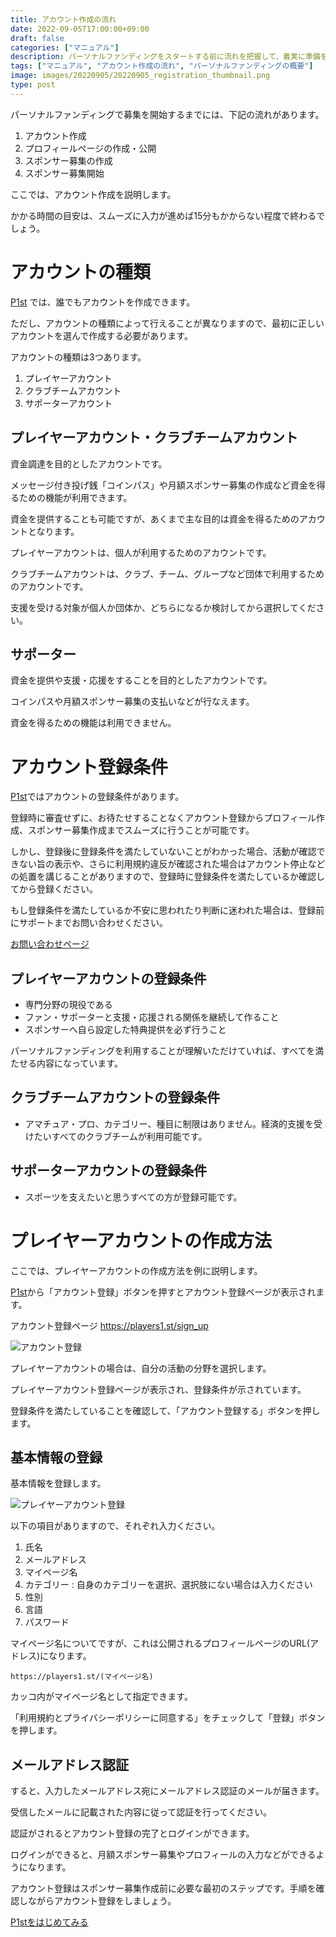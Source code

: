```yaml
---
title: アカウント作成の流れ
date: 2022-09-05T17:00:00+09:00
draft: false
categories: ["マニュアル"]
description: パーソナルファンディングをスタートする前に流れを把握して、着実に準備を進めましょう。まずはアカウント作成の流れを確認していきましょう。
tags: ["マニュアル", "アカウント作成の流れ", "パーソナルファンディングの概要"]
image: images/20220905/20220905_registration_thumbnail.png
type: post
---
```


パーソナルファンディングで募集を開始するまでには、下記の流れがあります。

1. アカウント作成
1. プロフィールページの作成・公開
1. スポンサー募集の作成
1. スポンサー募集開始

ここでは、アカウント作成を説明します。

かかる時間の目安は、スムーズに入力が進めば15分もかからない程度で終わるでしょう。

# アカウントの種類

[P1st][p1st_site] では、誰でもアカウントを作成できます。

ただし、アカウントの種類によって行えることが異なりますので、最初に正しいアカウントを選んで作成する必要があります。

アカウントの種類は3つあります。

1. プレイヤーアカウント
1. クラブチームアカウント
1. サポーターアカウント

## プレイヤーアカウント・クラブチームアカウント

資金調達を目的としたアカウントです。

メッセージ付き投げ銭「コインパス」や月額スポンサー募集の作成など資金を得るための機能が利用できます。

資金を提供することも可能ですが、あくまで主な目的は資金を得るためのアカウントとなります。

プレイヤーアカウントは、個人が利用するためのアカウントです。

クラブチームアカウントは、クラブ、チーム、グループなど団体で利用するためのアカウントです。

支援を受ける対象が個人か団体か、どちらになるか検討してから選択してください。

## サポーター

資金を提供や支援・応援をすることを目的としたアカウントです。

コインパスや月額スポンサー募集の支払いなどが行なえます。

資金を得るための機能は利用できません。

# アカウント登録条件

[P1st][p1st_site]ではアカウントの登録条件があります。

登録時に審査せずに、お待たせすることなくアカウント登録からプロフィール作成、スポンサー募集作成までスムーズに行うことが可能です。

しかし、登録後に登録条件を満たしていないことがわかった場合、活動が確認できない旨の表示や、さらに利用規約違反が確認された場合はアカウント停止などの処置を講じることがありますので、登録時に登録条件を満たしているか確認してから登録ください。

もし登録条件を満たしているか不安に思われたり判断に迷われた場合は、登録前にサポートまでお問い合わせください。

[お問い合わせページ](https://players1.st/feedbacks/new)

## プレイヤーアカウントの登録条件

* 専門分野の現役である
* ファン・サポーターと支援・応援される関係を継続して作ること
* スポンサーへ自ら設定した特典提供を必ず行うこと

パーソナルファンディングを利用することが理解いただけていれば、すべてを満たせる内容になっています。

## クラブチームアカウントの登録条件

* アマチュア・プロ、カテゴリー、種目に制限はありません。経済的支援を受けたいすべてのクラブチームが利用可能です。

## サポーターアカウントの登録条件

* スポーツを支えたいと思うすべての方が登録可能です。


# プレイヤーアカウントの作成方法

ここでは、プレイヤーアカウントの作成方法を例に説明します。

[P1st][p1st_site]から「アカウント登録」ボタンを押すとアカウント登録ページが表示されます。

アカウント登録ページ https://players1.st/sign_up

![アカウント登録](/images/20220905/20220905_screenshot_sign_up.png)

プレイヤーアカウントの場合は、自分の活動の分野を選択します。

プレイヤーアカウント登録ページが表示され、登録条件が示されています。

登録条件を満たしていることを確認して、「アカウント登録する」ボタンを押します。

## 基本情報の登録

基本情報を登録します。

![プレイヤーアカウント登録](/images/20220905/20220905_screenshot_player_sign_up.png)

以下の項目がありますので、それぞれ入力ください。

1. 氏名
1. メールアドレス
1. マイページ名
1. カテゴリー : 自身のカテゴリーを選択、選択肢にない場合は入力ください
1. 性別
1. 言語
1. パスワード

マイページ名についてですが、これは公開されるプロフィールページのURL(アドレス)になります。

`https://players1.st/(マイページ名)`

カッコ内がマイページ名として指定できます。

「利用規約とプライバシーポリシーに同意する」をチェックして「登録」ボタンを押します。

## メールアドレス認証

すると、入力したメールアドレス宛にメールアドレス認証のメールが届きます。

受信したメールに記載された内容に従って認証を行ってください。

認証がされるとアカウント登録の完了とログインができます。

ログインができると、月額スポンサー募集やプロフィールの入力などができるようになります。

アカウント登録はスポンサー募集作成前に必要な最初のステップです。手順を確認しながらアカウント登録をしましょう。

<a href="https://players1.st/">
  <div class="primary-button">
    P1stをはじめてみる
  </div>
</a>

[p1st_site]: https://players1.st

